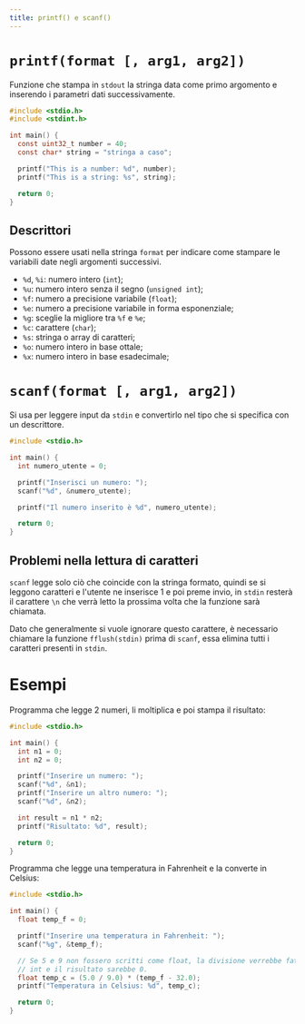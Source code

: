 ```yaml
---
title: printf() e scanf()
---
```


# `printf(format [, arg1, arg2])`

Funzione che stampa in `stdout` la stringa data come primo argomento e inserendo
i parametri dati successivamente.

```c
#include <stdio.h>
#include <stdint.h>

int main() {
  const uint32_t number = 40;
  const char* string = "stringa a caso";

  printf("This is a number: %d", number);
  printf("This is a string: %s", string);

  return 0;
}
```

## Descrittori

Possono essere usati nella stringa `format` per indicare come stampare le
variabili date negli argomenti successivi.

- `%d`, `%i`: numero intero (`int`);
- `%u`: numero intero senza il segno (`unsigned int`);
- `%f`: numero a precisione variabile (`float`);
- `%e`: numero a precisione variabile in forma esponenziale;
- `%g`: sceglie la migliore tra `%f` e `%e`;
- `%c`: carattere (`char`);
- `%s`: stringa o array di caratteri;
- `%o`: numero intero in base ottale;
- `%x`: numero intero in base esadecimale;

# `scanf(format [, arg1, arg2])`

Si usa per leggere input da `stdin` e convertirlo nel tipo che si specifica con
un descrittore.

```c
#include <stdio.h>

int main() {
  int numero_utente = 0;

  printf("Inserisci un numero: ");
  scanf("%d", &numero_utente);

  printf("Il numero inserito è %d", numero_utente);

  return 0;
}
```

## Problemi nella lettura di caratteri

`scanf` legge solo ciò che coincide con la stringa formato, quindi se si leggono
caratteri e l'utente ne inserisce 1 e poi preme invio, in `stdin` resterà il
carattere `\n` che verrà letto la prossima volta che la funzione sarà chiamata.

Dato che generalmente si vuole ignorare questo carattere, è necessario chiamare
la funzione `fflush(stdin)` prima di `scanf`, essa elimina tutti i caratteri
presenti in `stdin`.

# Esempi

Programma che legge 2 numeri, li moltiplica e poi stampa il risultato:

```c
#include <stdio.h>

int main() {
  int n1 = 0;
  int n2 = 0;

  printf("Inserire un numero: ");
  scanf("%d", &n1);
  printf("Inserire un altro numero: ");
  scanf("%d", &n2);

  int result = n1 * n2;
  printf("Risultato: %d", result);

  return 0;
}
```

Programma che legge una temperatura in Fahrenheit e la converte in Celsius:

```c
#include <stdio.h>

int main() {
  float temp_f = 0;

  printf("Inserire una temperatura in Fahrenheit: ");
  scanf("%g", &temp_f);

  // Se 5 e 9 non fossero scritti come float, la divisione verrebbe fatta tra 2
  // int e il risultato sarebbe 0.
  float temp_c = (5.0 / 9.0) * (temp_f - 32.0);
  printf("Temperatura in Celsius: %d", temp_c);

  return 0;
}
```
